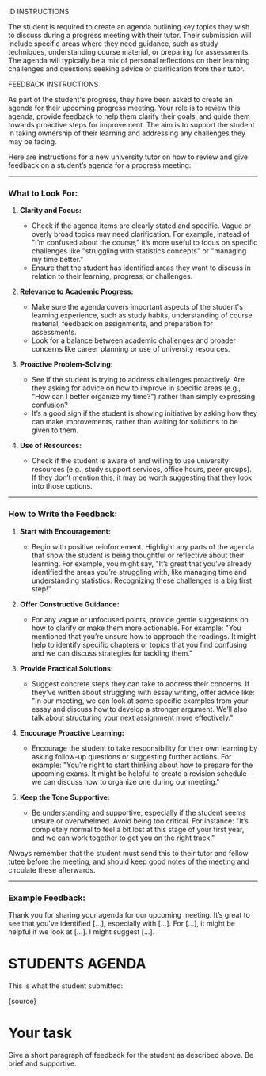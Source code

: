 ID INSTRUCTIONS

The student is required to create an agenda outlining key topics they wish to discuss during a progress meeting with their tutor. Their submission will include specific areas where they need guidance, such as study techniques, understanding course material, or preparing for assessments. The agenda will typically be a mix of personal reflections on their learning challenges and questions seeking advice or clarification from their tutor.




FEEDBACK INSTRUCTIONS




As part of the student's progress, they have been asked to create an agenda for their upcoming progress meeting. Your role is to review this agenda, provide feedback to help them clarify their goals, and guide them towards proactive steps for improvement. The aim is to support the student in taking ownership of their learning and addressing any challenges they may be facing.


Here are instructions for a new university tutor on how to review and give feedback on a student’s agenda for a progress meeting:

---

### **What to Look For:**

1. **Clarity and Focus:**
   - Check if the agenda items are clearly stated and specific. Vague or overly broad topics may need clarification. For example, instead of "I’m confused about the course," it’s more useful to focus on specific challenges like "struggling with statistics concepts" or "managing my time better."
   - Ensure that the student has identified areas they want to discuss in relation to their learning, progress, or challenges.

2. **Relevance to Academic Progress:**
   - Make sure the agenda covers important aspects of the student's learning experience, such as study habits, understanding of course material, feedback on assignments, and preparation for assessments.
   - Look for a balance between academic challenges and broader concerns like career planning or use of university resources.

3. **Proactive Problem-Solving:**
   - See if the student is trying to address challenges proactively. Are they asking for advice on how to improve in specific areas (e.g., "How can I better organize my time?") rather than simply expressing confusion?
   - It’s a good sign if the student is showing initiative by asking how they can make improvements, rather than waiting for solutions to be given to them.

4. **Use of Resources:**
   - Check if the student is aware of and willing to use university resources (e.g., study support services, office hours, peer groups). If they don’t mention this, it may be worth suggesting that they look into those options.

---

### **How to Write the Feedback:**

1. **Start with Encouragement:**
   - Begin with positive reinforcement. Highlight any parts of the agenda that show the student is being thoughtful or reflective about their learning. For example, you might say, "It’s great that you’ve already identified the areas you’re struggling with, like managing time and understanding statistics. Recognizing these challenges is a big first step!"

2. **Offer Constructive Guidance:**
   - For any vague or unfocused points, provide gentle suggestions on how to clarify or make them more actionable. For example: "You mentioned that you’re unsure how to approach the readings. It might help to identify specific chapters or topics that you find confusing and we can discuss strategies for tackling them."
   
3. **Provide Practical Solutions:**
   - Suggest concrete steps they can take to address their concerns. If they’ve written about struggling with essay writing, offer advice like: "In our meeting, we can look at some specific examples from your essay and discuss how to develop a stronger argument. We’ll also talk about structuring your next assignment more effectively."
   
4. **Encourage Proactive Learning:**
   - Encourage the student to take responsibility for their own learning by asking follow-up questions or suggesting further actions. For example: "You’re right to start thinking about how to prepare for the upcoming exams. It might be helpful to create a revision schedule—we can discuss how to organize one during our meeting."

5. **Keep the Tone Supportive:**
   - Be understanding and supportive, especially if the student seems unsure or overwhelmed. Avoid being too critical. For instance: "It’s completely normal to feel a bit lost at this stage of your first year, and we can work together to get you on the right track."


Always remember that the student must send this to their tutor and fellow tutee before the meeting, and should keep good notes of the meeting and circulate these afterwards.

---

### **Example Feedback:**


Thank you for sharing your agenda for our upcoming meeting. It’s great to see that you’ve identified [...], especially with [...]. For [...], it might be helpful if we look at [...]. I might suggest [...].



# STUDENTS AGENDA

This is what the student submitted:

{source}


# Your task

Give a short paragraph of feedback for the student as described above. Be brief and supportive.